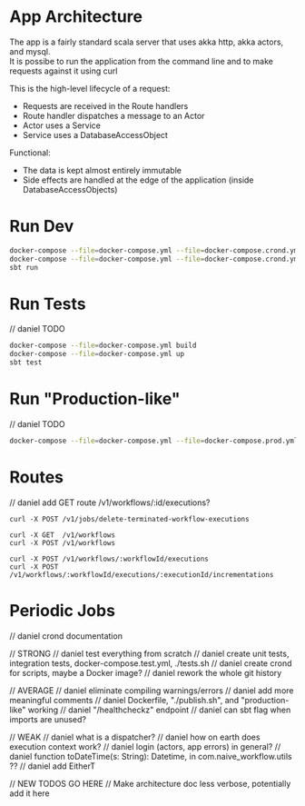 # App Architecture

The app is a fairly standard scala server that uses akka http, akka actors, and mysql.  
It is possibe to run the application from the command line and to make requests against it using curl 

This is the high-level lifecycle of a request:
- Requests are received in the Route handlers
- Route handler dispatches a message to an Actor
- Actor uses a Service
- Service uses a DatabaseAccessObject

Functional:
- The data is kept almost entirely immutable
- Side effects are handled at the edge of the application (inside DatabaseAccessObjects)


# Run Dev

```bash
docker-compose --file=docker-compose.yml --file=docker-compose.crond.yml build
docker-compose --file=docker-compose.yml --file=docker-compose.crond.yml up
sbt run
```

# Run Tests

// daniel TODO
```bash
docker-compose --file=docker-compose.yml build
docker-compose --file=docker-compose.yml up
sbt test
```

# Run "Production-like"

// daniel TODO
```bash
docker-compose --file=docker-compose.yml --file=docker-compose.prod.yml up
```

# Routes

// daniel add GET route /v1/workflows/:id/executions?
```text
curl -X POST /v1/jobs/delete-terminated-workflow-executions

curl -X GET  /v1/workflows
curl -X POST /v1/workflows

curl -X POST /v1/workflows/:workflowId/executions
curl -X POST /v1/workflows/:workflowId/executions/:executionId/incrementations
```

# Periodic Jobs

// daniel crond documentation


// STRONG
// daniel test everything from scratch
// daniel create unit tests, integration tests, docker-compose.test.yml, ./tests.sh
// daniel create crond for scripts, maybe a Docker image?
// daniel rework the whole git history

// AVERAGE
// daniel eliminate compiling warnings/errors
// daniel add more meaningful comments
// daniel Dockerfile, "./publish.sh", and "production-like" working
// daniel "/healthcheckz" endpoint
// daniel can sbt flag when imports are unused?

// WEAK
// daniel what is a dispatcher?
// daniel how on earth does execution context work?
// daniel login (actors, app errors) in general?
// daniel function toDateTime(s: String): Datetime, in com.naive_workflow.utils ??
// daniel add EitherT

// NEW TODOS GO HERE
// Make architecture doc less verbose, potentially add it here
